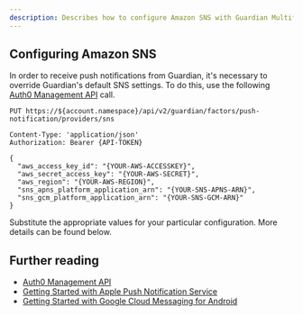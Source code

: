 ```yaml
---
description: Describes how to configure Amazon SNS with Guardian Multifactor
---
```


## Configuring Amazon SNS 

In order to receive push notifications from Guardian, it's necessary to override Guardian's default SNS settings. To do this, use the following [Auth0 Management API](/api/management/v2) call.

```text
PUT https://${account.namespace}/api/v2/guardian/factors/push-notification/providers/sns

Content-Type: 'application/json'
Authorization: Bearer {API-TOKEN}

{
  "aws_access_key_id": "{YOUR-AWS-ACCESSKEY}",
  "aws_secret_access_key": "{YOUR-AWS-SECRET}",
  "aws_region": "{YOUR-AWS-REGION}",
  "sns_apns_platform_application_arn": "{YOUR-SNS-APNS-ARN}",
  "sns_gcm_platform_application_arn": "{YOUR-SNS-GCM-ARN}"
}
```

Substitute the appropriate values for your particular configuration. More details can be found below.

## Further reading

* [Auth0 Management API](/api/management/v2)
* [Getting Started with Apple Push Notification Service](https://docs.aws.amazon.com/sns/latest/dg/mobile-push-apns.html)
* [Getting Started with Google Cloud Messaging for Android](https://docs.aws.amazon.com/sns/latest/dg/mobile-push-gcm.html)

